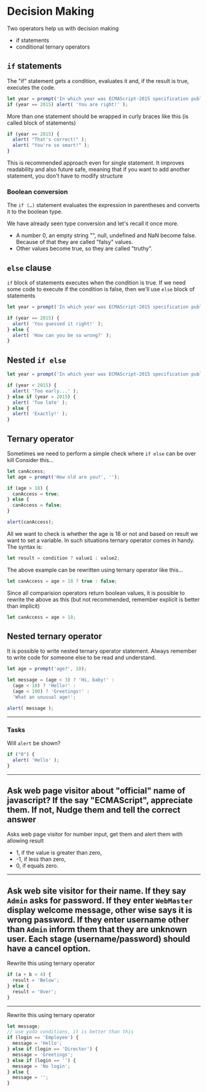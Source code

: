 # Decision Making
Two operators help us with decision making
* if statements
* conditional ternary operators

## `if` statements
The "if" statement gets a condition, evaluates it and, if the result is true, executes the code.
```js
let year = prompt('In which year was ECMAScript-2015 specification published?', '');
if (year == 2015) alert( 'You are right!' );
```
More than one statement should be wrapped in curly braces like this (is called block of statements)
```js
if (year == 2015) {
  alert( "That's correct!" );
  alert( "You're so smart!" );
}
```
This is recommended approach even for single statement. It improves readability and also future safe, meaning that if you want to add another statement, you don't have to modify structure

### Boolean conversion
The `if (…)` statement evaluates the expression in parentheses and converts it to the boolean type.

We have already seen type conversion and let's recall it once more.

* A number 0, an empty string "", null, undefined and NaN become false. Because of that they are called "falsy" values.
* Other values become true, so they are called "truthy".

## `else` clause
`if` block of statements executes when the condition is true. If we need some code to execute if the condition is false, then we'll use `else` block of statements
```js
let year = prompt('In which year was ECMAScript-2015 specification published?', '');

if (year == 2015) {
  alert( 'You guessed it right!' );
} else {
  alert( 'How can you be so wrong?' ); 
}
```

## Nested `if else`
```js
let year = prompt('In which year was ECMAScript-2015 specification published?', '');

if (year < 2015) {
  alert( 'Too early...' );
} else if (year > 2015) {
  alert( 'Too late' );
} else {
  alert( 'Exactly!' );
}
```

## Ternary operator
Sometimes we need to perform a simple check where `if else` can be over kill
Consider this...
```js
let canAccess;
let age = prompt('How old are you?', '');

if (age > 18) {
  canAccess = true;
} else {
  canAccess = false;
}

alert(canAccess);
```

All we want to check is whether the age is 18 or not and based on result we want to set a variable.
In such situations ternary operator comes in handy.
The syntax is:
```js
let result = condition ? value1 : value2;
```
The above example can be rewritten using ternary operator like this...
```js
let canAccess = age > 18 ? true : false;
```
Since all comparision operators return boolean values, it is possible to rewrite the above as this (but not recommended, remember explicit is better than implicit)
```js
let canAccess = age > 18;
```

## Nested ternary operator
It is possible to write nested ternary operator statement. Always remember to write code for someone else to be read and understand.
```js
let age = prompt('age?', 18);

let message = (age < 3) ? 'Hi, baby!' :
  (age < 18) ? 'Hello!' :
  (age < 100) ? 'Greetings!' :
  'What an unusual age!';

alert( message );
```
--- 
### Tasks
Will `alert` be shown?
```js
if ("0") {
  alert( 'Hello' );
}
```
--- 
Ask web page visitor about "official" name of javascript? If the say "ECMAScript", appreciate them. If not, Nudge them and tell the correct answer
--- 
Asks web page visitor for number input, get them and alert them with allowing result
* 1, if the value is greater than zero,
* -1, if less than zero,
* 0, if equals zero.
--- 
Ask web site visitor for their name. If they say `Admin` asks for password. If they enter `WebMaster` display welcome message, other wise says it is wrong password. If they enter username other than `Admin` inform them that they are unknown user. Each stage (username/password) should have a cancel option.
--- 
Rewrite this using ternary operator
```js
if (a + b < 4) {
  result = 'Below';
} else {
  result = 'Over';
}
```
---
Rewrite this using ternary operator
```js
let message;
// use yoda conditions, it is better than this
if (login == 'Employee') {
  message = 'Hello';
} else if (login == 'Director') {
  message = 'Greetings';
} else if (login == '') {
  message = 'No login';
} else {
  message = '';
}
```